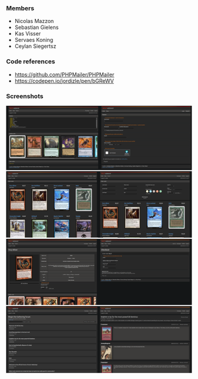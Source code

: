 ### Members
* Nicolas Mazzon
* Sebastian Gielens
* Kas Visser
* Servaes Koning
* Ceylan Siegertsz

### Code references
* https://github.com/PHPMailer/PHPMailer
* https://codepen.io/jordizle/pen/bGReWV

### Screenshots

![S1](./assets/s1.png)
![S2](./assets/s2.png)
![S4](./assets/s4.png)
![S3](./assets/s3.png)
